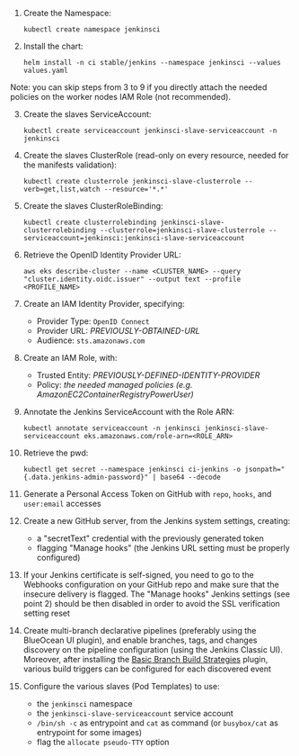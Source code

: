 1. Create the Namespace:
    ```
    kubectl create namespace jenkinsci
    ```

2. Install the chart:
    ```
    helm install -n ci stable/jenkins --namespace jenkinsci --values values.yaml
    ```

Note: you can skip steps from 3 to 9 if you directly attach the needed policies on the worker nodes IAM Role (not recommended).

3. Create the slaves ServiceAccount:
    ```
    kubectl create serviceaccount jenkinsci-slave-serviceaccount -n jenkinsci
    ```

4. Create the slaves ClusterRole (read-only on every resource, needed for the manifests validation):
    ```
    kubectl create clusterrole jenkinsci-slave-clusterrole --verb=get,list,watch --resource='*.*'
    ```

5. Create the slaves ClusterRoleBinding:
    ```
    kubectl create clusterrolebinding jenkinsci-slave-clusterrolebinding --clusterrole=jenkinsci-slave-clusterrole --serviceaccount=jenkinsci:jenkinsci-slave-serviceaccount
    ```

6. Retrieve the OpenID Identity Provider URL:
    ```
    aws eks describe-cluster --name <CLUSTER_NAME> --query "cluster.identity.oidc.issuer" --output text --profile <PROFILE_NAME>
    ```

7. Create an IAM Identity Provider, specifying:
    * Provider Type: `OpenID Connect`
    * Provider URL: _PREVIOUSLY-OBTAINED-URL_
    * Audience: `sts.amazonaws.com`

8. Create an IAM Role, with:
    * Trusted Entity: _PREVIOUSLY-DEFINED-IDENTITY-PROVIDER_
    * Policy: _the needed managed policies (e.g. AmazonEC2ContainerRegistryPowerUser)_

9. Annotate the Jenkins ServiceAccount with the Role ARN:
    ```
    kubectl annotate serviceaccount -n jenkinsci jenkinsci-slave-serviceaccount eks.amazonaws.com/role-arn=<ROLE_ARN>
    ```

10. Retrieve the pwd:
    ```
    kubectl get secret --namespace jenkinsci ci-jenkins -o jsonpath="{.data.jenkins-admin-password}" | base64 --decode
    ```

11. Generate a Personal Access Token on GitHub with `repo`, `hooks`, and `user:email` accesses

12. Create a new GitHub server, from the Jenkins system settings, creating:
     * a "secretText" credential with the previously generated token
     * flagging "Manage hooks" (the Jenkins URL setting must be properly configured)

13. If your Jenkins certificate is self-signed, you need to go to the Webhooks configuration on your GitHub repo and make sure that the insecure delivery is flagged. The "Manage hooks" Jenkins settings (see point 2) should be then disabled in order to avoid the SSL verification setting reset

14. Create multi-branch declarative pipelines (preferably using the BlueOcean UI plugin), and enable branches, tags, and changes discovery on the pipeline configuration (using the Jenkins Classic UI). Moreover, after installing the [Basic Branch Build Strategies](https://plugins.jenkins.io/basic-branch-build-strategies) plugin, various build triggers can be configured for each discovered event

15. Configure the various slaves (Pod Templates) to use:
    * the `jenkinsci` namespace
    * the `jenkinsci-slave-serviceaccount` service account
    * `/bin/sh -c` as entrypoint and `cat` as command (or `busybox/cat` as entrypoint for some images)
    * flag the `allocate pseudo-TTY` option

